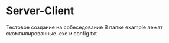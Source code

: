 # Server-Client
Тестовое создание на собеседование
В папке example лежат скомпилированные .exe и config.txt
